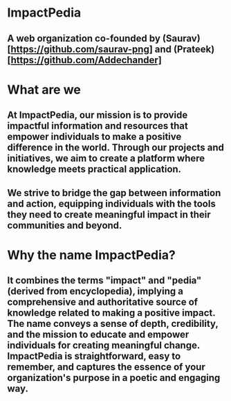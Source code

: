 # ImpactPedia
## A web organization co-founded by (Saurav)[https://github.com/saurav-png] and (Prateek)[https://github.com/Addechander]

# What are we
## At ImpactPedia, our mission is to provide impactful information and resources that empower individuals to make a positive difference in the world. Through our projects and initiatives, we aim to create a platform where knowledge meets practical application.
## We strive to bridge the gap between information and action, equipping individuals with the tools they need to create meaningful impact in their communities and beyond.

# Why the name ImpactPedia?
## It combines the terms "impact" and "pedia" (derived from encyclopedia), implying a comprehensive and authoritative source of knowledge related to making a positive impact. The name conveys a sense of depth, credibility, and the mission to educate and empower individuals for creating meaningful change. ImpactPedia is straightforward, easy to remember, and captures the essence of your organization's purpose in a poetic and engaging way.